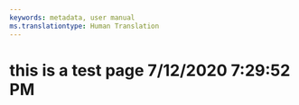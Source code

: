 ```yaml
---
keywords: metadata, user manual
ms.translationtype: Human Translation
---
```

# this is a test page 7/12/2020 7:29:52 PM